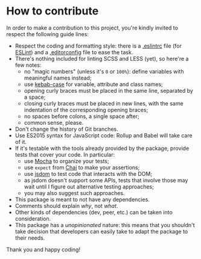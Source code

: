 How to contribute
=================

In order to make a contribution to this project, you're kindly invited to respect the following guide lines:

* Respect the coding and formatting style: there is a [.eslintrc](.eslintrc) file (for [ESLint](http://eslint.org/)) and a
  [.editorconfig](.editorconfig) file to ease the task.
* There's nothing included for linting SCSS and LESS (yet), so here're a few notes:
  * no "magic numbers" (unless it's `0` or `100%`): define variables with meaningful names instead;
  * use [kebab-case](http://wiki.c2.com/?KebabCase) for variable, attribute and class names;
  * opening curly braces must be placed in the same line, separated by a space;
  * closing curly braces must be placed in new lines, with the same indentation of the corresponding opening braces;
  * no spaces before colons, a single space after;
  * common sense, please.
* Don't change the history of Git branches.
* Use ES2015 syntax for JavaScript code: Rollup and Babel will take care of it.
* If it's testable with the tools already provided by the package, provide tests that cover your code. In particular:
  * use [Mocha](https://mochajs.org/) to organize your tests;
  * use `expect` from [Chai](http://chaijs.com/api/bdd/) to make your assertions;
  * use [jsdom](https://github.com/tmpvar/jsdom) to test code that interacts with the DOM;
  * as jsdom doesn't support some APIs, tests that involve those may wait until I figure out alternative testing approaches;
  * you may also suggest such approaches.
* This package is meant to not have any dependencies.
* Comments should explain *why*, not *what*.
* Other kinds of dependencies (dev, peer, etc.) can be taken into consideration.
* This package has a *unopinionated* nature: this means that you shouldn't take decision that developers can easily take to
  adapt the package to their needs.

Thank you and happy coding!
